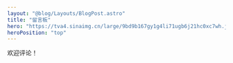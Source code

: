 ```yaml
---
layout: "@blog/Layouts/BlogPost.astro"
title: "留言板"
hero: "https://tva4.sinaimg.cn/large/9bd9b167gy1g4li71ugb6j21hc0xc7wh.jpg"
heroPosition: "top"
---
```


欢迎评论！